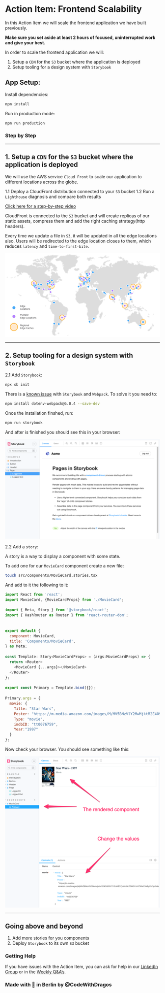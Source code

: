 # Action Item: Frontend Scalability

In this Action Item we will scale the frontend application we have built previously.

**Make sure you set aside at least 2 hours of focused, uninterrupted work and give your best.**

In order to scale the frontend application we will:

1. Setup a `CDN` for the `S3` bucket where the application is deployed
2. Setup tooling for a design system with `Storybook`

## App Setup:
Install dependencies:
```bash 
npm install
```

Run in production mode:
```bash 
npm run production
```
### Step by Step
------
## 1. Setup a `CDN` for the `S3` bucket where the application is deployed

We will use the AWS service `Cloud Front` to scale our application to different locations across the globe.


1.1 Deploy a CloudFront distribution connected to your `S3` bucket
1.2 Run a `Lighthouse` diagnosis and compare both results

[Click here for a step-by-step video](https://codewithdragos.wistia.com/medias/9dtmkn3rpy)

CloudFront is connected to the `S3` bucket and will create replicas of our static assets, compress them and add the right caching strategy(http headers). 

Every time we update a file in `S3`, it will be updated in all the edge locations also. Users will be redirected to the edge location closes to them, which reduces `latency` and `time-to-first-bite`.

![edge-locations](assets/edge_locations.png)

----

## 2. Setup tooling for a design system with `Storybook`

2.1 Add `Storybook`:
```bash
npx sb init
```

There is a [known issue](https://github.com/storybookjs/storybook/issues/14497) with `Storybook` and `Webpack`. To solve it you need to:
```bash
npm install dotenv-webpack@6.0.4 --save-dev
```

Once the installation finshed, run:

```bash
npm run storybook
```

And after is finished you should see this in your browser:

![story-init](assets/story-book-init.png)

2.2 Add a `story`:

A story is a way to display a component with some state.

To add one for our `MovieCard` component create a new file:

```bash
touch src/components/MovieCard.stories.tsx
```

And add to it the following to it:
```javascript
import React from 'react';
import MovieCard, {MovieCardProps} from './MovieCard';

import { Meta, Story } from '@storybook/react';
import { HashRouter as Router } from 'react-router-dom';


export default {
  component: MovieCard,
  title: 'Components/MovieCard',
} as Meta;

const Template: Story<MovieCardProps> = (args:MovieCardProps) => {
  return <Router>
    <MovieCard {...args}></MovieCard>
  </Router>
};

export const Primary = Template.bind({});

Primary.args = {
  movie: {
    Title: "Star Wars",
    Poster: "https://m.media-amazon.com/images/M/MV5BNzVlY2MwMjktM2E4OS00Y2Y3LWE3ZjctYzhkZGM3YzA1ZWM2XkEyXkFqcGdeQXVyNzkwMjQ5NzM@._V1_SX300.jpg",
    Type: "movie",
    imdbID: "tt0076759",
    Year:"1997"
  }
};
```

Now check your browser. You should see something like this:

![story-movie-card](assets/story-movie-card.png)


-----
## Going above and beyond

1. Add more stories for you components
2. Deploy `Storybook` to its own `S3` bucket

### Getting Help

If you have issues with the Action Item, you can ask for help in our [LinkedIn Group](https://www.linkedin.com/groups/9068155/) or in the [Weekly Q&A’s](https://calendar.google.com/calendar/u/0?cid=Y19kbGVoajU1Z2prNXZmYmdoYmxtdDRvN3JyNEBncm91cC5jYWxlbmRhci5nb29nbGUuY29t).

### Made with :orange_heart: in Berlin by @CodeWithDragos
